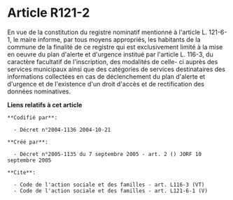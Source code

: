# Article R121-2

En vue de la constitution du registre nominatif mentionné à l'article L. 121-6-1, le maire informe, par tous moyens
appropriés, les habitants de la commune de la finalité de ce registre qui est exclusivement limité à la mise en oeuvre du
plan d'alerte et d'urgence institué par l'article L. 116-3, du caractère facultatif de l'inscription, des modalités de celle-
ci auprès des services municipaux ainsi que des catégories de services destinataires des informations collectées en cas de
déclenchement du plan d'alerte et d'urgence et de l'existence d'un droit d'accès et de rectification des données nominatives.

**Liens relatifs à cet article**

	**Codifié par**:

	  - Décret n°2004-1136 2004-10-21

	**Créé par**:

	  - Décret n°2005-1135 du 7 septembre 2005 - art. 2 () JORF 10 septembre 2005

	**Cite**:

	  - Code de l'action sociale et des familles - art. L116-3 (VT)
	  - Code de l'action sociale et des familles - art. L121-6-1 (V)
